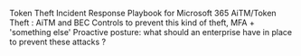 Token Theft Incident Response Playbook for Microsoft 365
AiTM/Token Theft : AiTM and BEC
Controls to prevent this kind of theft, MFA + 'something else' 
Proactive posture: what should an enterprise have in place to prevent these attacks ?

